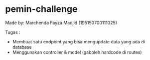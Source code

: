 # pemin-challenge
Made by: Marchenda Fayza Madjid (195150700111025)

Tugas :
- Membuat satu endpoint yang bisa mengupdate data yang ada di database
- Menggunakan controller & model (gaboleh hardcode di routes)
